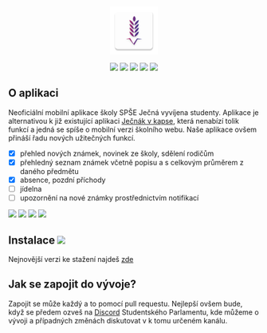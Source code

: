 <p align="center">
<img src="app/src/main/res/mipmap-xhdpi/ic_launcher.png">
</p>

<p align="center">
<img src="https://img.shields.io/github/issues/Studentsky-Parlament-Jecna/jecnak">
<img src="https://img.shields.io/github/issues-closed/Studentsky-Parlament-Jecna/jecnak">
<img src="https://img.shields.io/github/contributors/Studentsky-Parlament-Jecna/jecnak">
<img src="https://img.shields.io/github/license/Studentsky-Parlament-Jecna/jecnak">
<img src="https://img.shields.io/github/downloads/Studentsky-Parlament-Jecna/jecnak/total">
</p>

## O aplikaci

Neoficiální mobilní aplikace školy SPŠE Ječná vyvíjena studenty.
Aplikace je alternativou k již existující aplikaci [Ječnák v kapse](https://github.com/JohnyDaDeveloper/Jecnakvkapse), která nenabízí tolik funkcí a jedná se spíše o mobilní verzi školního webu.
Naše aplikace ovšem přináší řadu nových užitečných funkcí. 

- [x] přehled nových známek, novinek ze školy, sdělení rodičům
- [x] přehledný seznam známek včetně popisu a s celkovým průměrem z daného předmětu
- [x] absence, pozdní příchody
- [ ] jídelna
- [ ] upozornění na nové známky prostřednictvím notifikací

<img src="https://user-images.githubusercontent.com/48098372/185678115-e3417344-615e-462b-9835-4c911c29e715.jpg" width="23%"></img> <img src="https://user-images.githubusercontent.com/48098372/185678125-a202bba1-5046-4a99-b621-4c5e3f58f1b3.jpg" width="23%"></img> <img src="https://user-images.githubusercontent.com/48098372/185678253-f90e0b62-cfb1-4c22-a810-ebfe89709aee.jpg" width="23%"></img> <img src="https://user-images.githubusercontent.com/48098372/185678255-5c15e589-304c-4fc5-b71d-93f97fbb06a1.jpg" width="23%"></img> 

## Instalace <img src="https://img.shields.io/github/v/release/Studentsky-Parlament-Jecna/Jecnak?include_prereleases&logo=android">
Nejnovější verzi ke stažení najdeš [zde](https://github.com/Studentsky-Parlament-Jecna/Jecnak/releases/latest) 

## Jak se zapojit do vývoje?

Zapojit se může každý a to pomocí pull requestu.
Nejlepší ovšem bude, když se předem ozveš na [Discord](https://discord.gg/KkdNSGdSv9) Studentského Parlamentu, kde můžeme o vývoji a případných změnách diskutovat v k tomu určeném kanálu.
